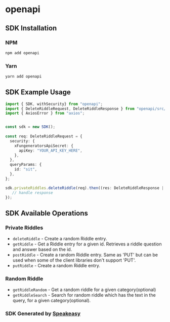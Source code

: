 # openapi

<!-- Start SDK Installation -->
## SDK Installation

### NPM

```bash
npm add openapi
```

### Yarn

```bash
yarn add openapi
```
<!-- End SDK Installation -->

## SDK Example Usage
<!-- Start SDK Example Usage -->
```typescript
import { SDK, withSecurity} from "openapi";
import { DeleteRiddleRequest, DeleteRiddleResponse } from "openapi/src/sdk/models/operations";
import { AxiosError } from "axios";


const sdk = new SDK();
    
const req: DeleteRiddleRequest = {
  security: {
    xFungeneratorsApiSecret: {
      apiKey: "YOUR_API_KEY_HERE",
    },
  },
  queryParams: {
    id: "sit",
  },
};

sdk.privateRiddles.deleteRiddle(req).then((res: DeleteRiddleResponse | AxiosError) => {
   // handle response
});
```
<!-- End SDK Example Usage -->

<!-- Start SDK Available Operations -->
## SDK Available Operations

### Private Riddles

* `deleteRiddle` - Create a random Riddle entry.
* `getRiddle` - Get a Riddle entry for a given id. Retrieves a riddle question and answer based on the id.
* `postRiddle` - Create a random Riddle entry. Same as 'PUT' but can be used when some of the client libraries don't support 'PUT'.
* `putRiddle` - Create a random Riddle entry.

### Random Riddle

* `getRiddleRandom` - Get a random riddle for a given category(optional)
* `getRiddleSearch` - Search for random riddle which has the text in the query, for a given category(optional).

<!-- End SDK Available Operations -->

### SDK Generated by [Speakeasy](https://docs.speakeasyapi.dev/docs/using-speakeasy/client-sdks)
